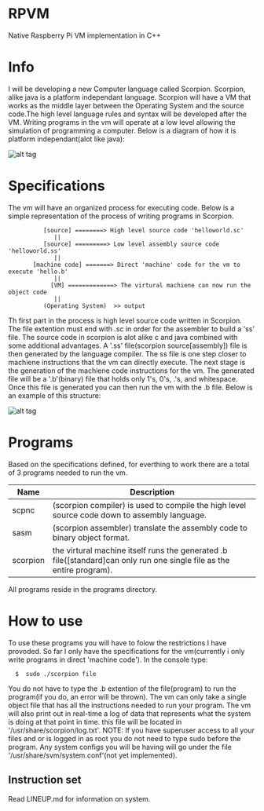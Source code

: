 # RPVM
Native Raspberry Pi VM implementation in C++ 

# Info
I will be developing a new Computer language called Scorpion. Scorpion, alike java is a platform independant language. Scorpion will have a VM that works as the middle layer between the Operating System and the source code.The high level language rules and syntax will be developed after the VM. Writing programs in the vm will operate at a low level allowing the simulation of programming a computer. Below is a diagram of how it is platform independant(alot like java):

![alt tag](https://github.com/AndroDevcd/RPVM/blob/master/Diagrams/system_representation.png)

# Specifications
The vm will have an organized process for executing code. Below is a simple representation of the process of writing programs in Scorpion.

              [source] ========> High level source code 'helloworld.sc'
                 ||
              [source] =========> Low level assembly source code 'helloworld.ss'
                 ||
           [machine code] =======> Direct 'machine' code for the vm to execute 'hello.b'
                 ||
                [VM] =============> The virtural machiene can now run the object code
                 ||
              (Operating System)  >> output
           
Th first part in the process is high level source code written in Scorpion. The file extention must end with .sc in order for the assembler to build a 'ss' file. The source code in scorpion is alot alike c and java combined with some additional advantages. A '.ss' file(scorpion source[assembly]) file is then generated by the language compiler. The ss file is one step closer to machiene instructions that the vm can directly execute. The next stage is the generation of the machiene code instructions for the vm. The generated file will be a '.b'(binary) file that holds only 1's, 0's, .'s, and whitespace. Once this file is generated you can then run the vm with the .b file. Below is an example of this structure:

![alt tag](https://github.com/AndroDevcd/RPVM/blob/master/Diagrams/system_representation_2.png)

# Programs
Based on the specifications defined, for everthing to work there are a total of 3 programs needed to run the vm.

Name | Description
---- | -----------
scpnc | (scorpion compiler) is used to compile the high level source code down to assembly language.
sasm | (scorpion assembler) translate the assembly code to binary object format.
scorpion | the virtural machine itself runs the generated .b file([standard]can only run one single file as the entire program).

All programs reside in the programs directory.

# How to use
To use these programs you will have to folow the restrictions I have provoded. So far I only have the specifications for the vm(currently i only write programs in direct 'machine code').
In the console type:

      $  sudo ./scorpion file
 
You do not have to type the .b extention of the file(program) to run the program(if you do, an error will be thrown).
The vm can only take a single object file that has all the instructions needed to run your program. The vm will also print out in real-time a log of data that represents what the system is doing at that point in time. this file will be located in '/usr/share/scorpion/log.txt'. NOTE: If you have superuser access to all your files and or is logged in as root you do not need to type sudo before the program. Any system configs you will be having will go under the file '/usr/share/svm/system.conf'(not yet implemented).

## Instruction set
Read LINEUP.md for information on system.

